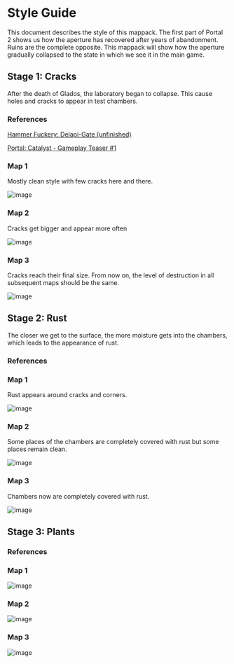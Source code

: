 # Style Guide
This document describes the style of this mappack. The first part of Portal 2 shows us how the aperture has recovered after years of abandonment. Ruins are the complete opposite. This mappack will show how the aperture gradually collapsed to the state in which we see it in the main game.

## Stage 1: Сracks
After the death of Glados, the laboratory began to collapse. This cause holes and cracks to appear in test chambers.

### References
[Hammer Fuckery: Delapi-Gate (unfinished)](https://youtu.be/Jj38_SyzSg4)

[Portal: Catalyst - Gameplay Teaser #1](https://youtu.be/mbKTrpeIAA4)

### Map 1
Mostly clean style with few cracks here and there.

![image](https://github.com/leankee/ruins/assets/59232816/4f27bb1c-f50a-408f-aa02-5eb80c6a7cc3)

### Map 2
Cracks get bigger and appear more often

![image](https://github.com/leankee/ruins/assets/59232816/0af625cb-1045-4665-aa08-2f9e80d90063)

### Map 3
Cracks reach their final size. From now on, the level of destruction in all subsequent maps should be the same.

![image](https://github.com/leankee/ruins/assets/59232816/5b102538-2719-42f5-999a-761b7aef1446)

## Stage 2: Rust
The closer we get to the surface, the more moisture gets into the chambers, which leads to the appearance of rust.

### References

### Map 1
Rust appears around cracks and corners.

![image](https://github.com/leankee/ruins/assets/59232816/158a2c08-93d1-46a1-8de5-e034dd87f842)

### Map 2
Some places of the chambers are completely covered with rust but some places remain clean.

![image](https://github.com/leankee/ruins/assets/59232816/b8bc6cb0-885b-4beb-aa6a-4d495f0a16f8)

### Map 3
Chambers now are completely covered with rust. 

![image](https://github.com/leankee/ruins/assets/59232816/da608f38-2eb0-4135-870a-cbeb59730242)

##  Stage 3: Plants

### References

### Map 1

![image](https://github.com/leankee/ruins/assets/59232816/9fd08fb2-092b-441f-ab65-87b8aa1cbc36)

### Map 2

![image](https://github.com/leankee/ruins/assets/59232816/bcaa622c-5da6-4739-8d02-f3fd7f568215)

### Map 3

![image](https://github.com/leankee/ruins/assets/59232816/f8b9b38d-dae5-48fb-9ce5-4ef2060d90fa)
